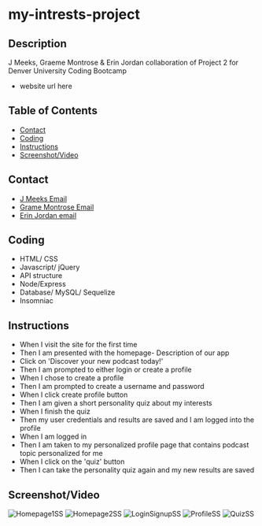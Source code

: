 # my-intrests-project

## Description
J Meeks, Graeme Montrose & Erin Jordan collaboration of Project 2 for Denver University Coding Bootcamp
* website url here

## Table of Contents
* [Contact](#Contact)
* [Coding](#Coding)
* [Instructions](#Instructions)
* [Screenshot/Video](#Screenshot/Video)

## Contact
* <a href= "https://jakemeeks21@gmail.com">J Meeks Email</a> <br>
* <a href= "https://teentrose@gmail.com">Grame Montrose Email</a> <br>
* <a href= "https://erinjordan2790@gmail.com">Erin Jordan email</a> <br>

## Coding
* HTML/ CSS
* Javascript/ jQuery
* API structure
* Node/Express
* Database/ MySQL/ Sequelize
* Insomniac

## Instructions
* When I visit the site for the first time
* Then I am presented with the homepage- Description of our app
* Click on 'Discover your new podcast today!'
* Then I am prompted to either login or create a profile
* When I chose to create a profile
* Then I am prompted to create a username and password
* When I click create profile button
* Then I am given a short personality quiz about my interests
* When I finish the quiz
* Then my user credentials and results are saved and I am logged into the profile
* When I am logged in
* Then I am taken to my personalized profile page that contains podcast topic personalized for me
* When I click on the 'quiz' button
* Then I can take the personality quiz again and my new results are saved

## Screenshot/Video
![Homepage1SS](https://user-images.githubusercontent.com/92272866/163243241-365293dc-8ee0-477b-baf0-df3edf12941d.png)
![Homepage2SS](https://user-images.githubusercontent.com/92272866/163243271-095f9113-8f83-4403-9b53-54ab59f6dc01.png)
![LoginSignupSS](https://user-images.githubusercontent.com/92272866/163243301-fd5a10f7-bd2e-46b1-98f9-7da9497c65b7.png)
![ProfileSS](https://user-images.githubusercontent.com/92272866/163243352-bb4a2606-aa4d-4914-8b40-7756ee0e3ef0.png)
![QuizSS](https://user-images.githubusercontent.com/92272866/163243403-75e7bd58-aa65-4146-8cc2-040648ffc9a9.png)


